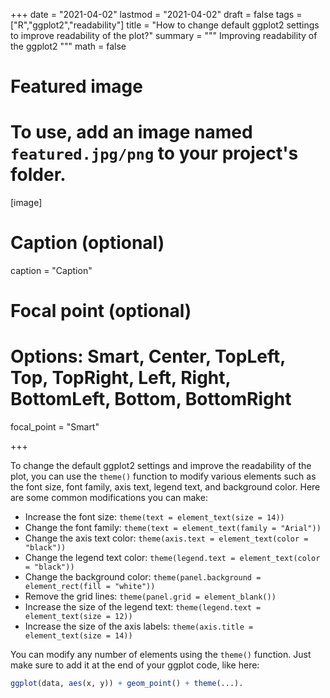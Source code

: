 +++
date = "2021-04-02"
lastmod = "2021-04-02"
draft = false
tags = ["R","ggplot2","readability"]
title = "How to change default ggplot2 settings to improve readability of the plot?"
summary = """
Improving readability of the ggplot2 
"""
math = false

# Featured image
# To use, add an image named `featured.jpg/png` to your project's folder. 
[image]
  # Caption (optional)
  caption = "Caption"
  
  # Focal point (optional)
  # Options: Smart, Center, TopLeft, Top, TopRight, Left, Right, BottomLeft, Bottom, BottomRight
  focal_point = "Smart"

+++

To change the default ggplot2 settings and improve the readability of the plot, you can use the `theme()` function to modify various elements such as the font size, font family, axis text, legend text, and background color. Here are some common modifications you can make:

- Increase the font size: `theme(text = element_text(size = 14))`
- Change the font family: `theme(text = element_text(family = "Arial"))`
- Change the axis text color: `theme(axis.text = element_text(color = "black"))`
- Change the legend text color: `theme(legend.text = element_text(color = "black"))`
- Change the background color: `theme(panel.background = element_rect(fill = "white"))`
- Remove the grid lines: `theme(panel.grid = element_blank())`
- Increase the size of the legend text: `theme(legend.text = element_text(size = 12))`
- Increase the size of the axis labels: `theme(axis.title = element_text(size = 14))`

You can modify any number of elements using the `theme()` function. Just make sure to add it at the end of your ggplot code, like here: 

```r
ggplot(data, aes(x, y)) + geom_point() + theme(...).
```



